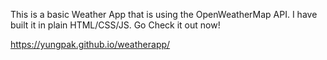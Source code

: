 This is a basic Weather App that is using the OpenWeatherMap API. I have built it in plain HTML/CSS/JS.
Go Check it out now!

https://yungpak.github.io/weatherapp/

